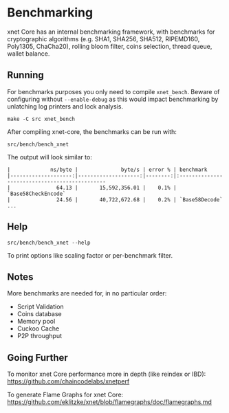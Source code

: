 Benchmarking
============

xnet Core has an internal benchmarking framework, with benchmarks
for cryptographic algorithms (e.g. SHA1, SHA256, SHA512, RIPEMD160, Poly1305, ChaCha20), rolling bloom filter, coins selection,
thread queue, wallet balance.

Running
---------------------

For benchmarks purposes you only need to compile `xnet_bench`. Beware of configuring without `--enable-debug` as this would impact
benchmarking by unlatching log printers and lock analysis.

    make -C src xnet_bench

After compiling xnet-core, the benchmarks can be run with:

    src/bench/bench_xnet

The output will look similar to:
```
|             ns/byte |              byte/s | error % | benchmark
|--------------------:|--------------------:|--------:|:----------------------------------------------
|               64.13 |       15,592,356.01 |    0.1% | `Base58CheckEncode`
|               24.56 |       40,722,672.68 |    0.2% | `Base58Decode`
...
```

Help
---------------------

    src/bench/bench_xnet --help

To print options like scaling factor or per-benchmark filter.

Notes
---------------------
More benchmarks are needed for, in no particular order:
- Script Validation
- Coins database
- Memory pool
- Cuckoo Cache
- P2P throughput

Going Further
--------------------

To monitor xnet Core performance more in depth (like reindex or IBD): https://github.com/chaincodelabs/xnetperf

To generate Flame Graphs for xnet Core: https://github.com/eklitzke/xnet/blob/flamegraphs/doc/flamegraphs.md
